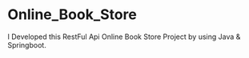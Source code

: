 # Online_Book_Store
I Developed this RestFul Api Online Book Store Project by using Java &amp; Springboot.
